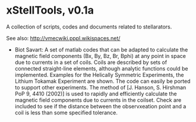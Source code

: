 # xStellTools, v0.1a

A collection of scripts, codes and documents related to stellarators.

See also: http://vmecwiki.pppl.wikispaces.net/

* Biot Savart: A set of matlab codes that can be adapted to calculate the magnetic field components (Bx, By, Bz, Br, Bphi) at any point in space due to currents in a set of coils. Coils are described by sets of connected straight-line elements, although analytic functions could be implemented.  Examples for the Helically Symmetric Experiments, the Lithium Tokamak Experiment are shown. The code can easily be ported to support other experiments.
    The method of [J. Hanson, S. Hirshman PoP 9, 4410 (2002)] is used to rapidly and efficiently calculate the magnetic field components due to currents in the coilset. Check are included to see if the distance between the observxeation point and a coil is less than some specified tolerance.

